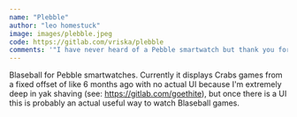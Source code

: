 ```yaml
---
name: "Plebble"
author: "leo homestuck"
image: images/plebble.jpeg
code: https://gitlab.com/vriska/plebble
comments: '"I have never heard of a Pebble smartwatch but thank you for putting Blaseball on it." - Joel Clark'
---
```

Blaseball for Pebble smartwatches. Currently it displays Crabs games from a fixed offset of like 6 months ago with no actual UI because I'm extremely deep in yak shaving (see: https://gitlab.com/goethite), but once there is a UI this is probably an actual useful way to watch Blaseball games.
